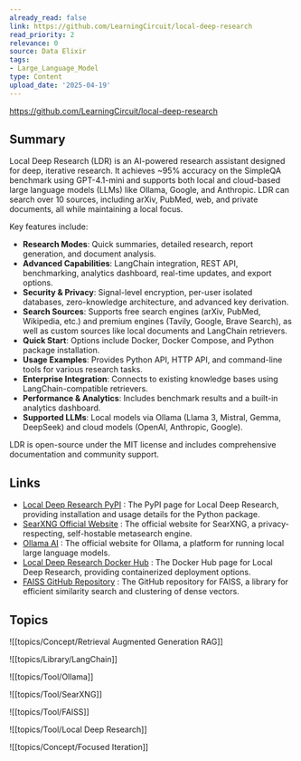```yaml
---
already_read: false
link: https://github.com/LearningCircuit/local-deep-research
read_priority: 2
relevance: 0
source: Data Elixir
tags:
- Large_Language_Model
type: Content
upload_date: '2025-04-19'
---
```


https://github.com/LearningCircuit/local-deep-research
## Summary

Local Deep Research (LDR) is an AI-powered research assistant designed for deep, iterative research. It achieves ~95% accuracy on the SimpleQA benchmark using GPT-4.1-mini and supports both local and cloud-based large language models (LLMs) like Ollama, Google, and Anthropic. LDR can search over 10 sources, including arXiv, PubMed, web, and private documents, all while maintaining a local focus.

Key features include:
- **Research Modes**: Quick summaries, detailed research, report generation, and document analysis.
- **Advanced Capabilities**: LangChain integration, REST API, benchmarking, analytics dashboard, real-time updates, and export options.
- **Security & Privacy**: Signal-level encryption, per-user isolated databases, zero-knowledge architecture, and advanced key derivation.
- **Search Sources**: Supports free search engines (arXiv, PubMed, Wikipedia, etc.) and premium engines (Tavily, Google, Brave Search), as well as custom sources like local documents and LangChain retrievers.
- **Quick Start**: Options include Docker, Docker Compose, and Python package installation.
- **Usage Examples**: Provides Python API, HTTP API, and command-line tools for various research tasks.
- **Enterprise Integration**: Connects to existing knowledge bases using LangChain-compatible retrievers.
- **Performance & Analytics**: Includes benchmark results and a built-in analytics dashboard.
- **Supported LLMs**: Local models via Ollama (Llama 3, Mistral, Gemma, DeepSeek) and cloud models (OpenAI, Anthropic, Google).

LDR is open-source under the MIT license and includes comprehensive documentation and community support.
## Links

- [Local Deep Research PyPI](https://pypi.org/project/local-deep-research/) : The PyPI page for Local Deep Research, providing installation and usage details for the Python package.
- [SearXNG Official Website](https://searxng.org/) : The official website for SearXNG, a privacy-respecting, self-hostable metasearch engine.
- [Ollama AI](https://ollama.ai) : The official website for Ollama, a platform for running local large language models.
- [Local Deep Research Docker Hub](https://hub.docker.com/r/localdeepresearch/local-deep-research) : The Docker Hub page for Local Deep Research, providing containerized deployment options.
- [FAISS GitHub Repository](https://github.com/facebookresearch/faiss) : The GitHub repository for FAISS, a library for efficient similarity search and clustering of dense vectors.

## Topics

![[topics/Concept/Retrieval Augmented Generation RAG]]

![[topics/Library/LangChain]]

![[topics/Tool/Ollama]]

![[topics/Tool/SearXNG]]

![[topics/Tool/FAISS]]

![[topics/Tool/Local Deep Research]]

![[topics/Concept/Focused Iteration]]
